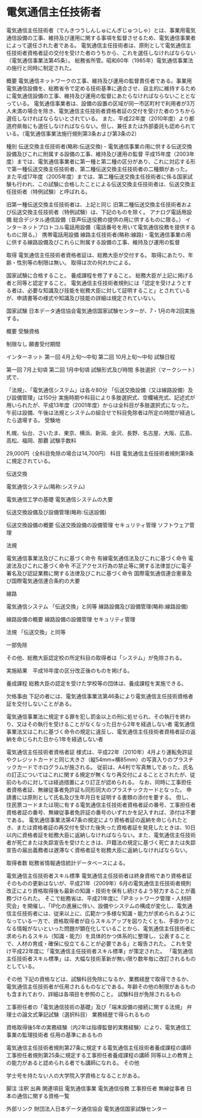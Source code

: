 # 電気通信主任技術者

電気通信主任技術者（でんきつうしんしゅにんぎじゅつしゃ）とは、事業用電気通信設備の工事、維持及び運用に関する事項を監督させるため、電気通信事業者によって選任された者である。
電気通信主任技術者は、原則として電気通信主任技術者資格者証の交付を受けた者のうちから、これを選任しなければならない（電気通信事業法第45条）。
総務省所管。昭和60年（1985年）電気通信事業法の施行と同時に制定された。

概要
電気通信ネットワークの工事、維持及び運用の監督責任者である。事業用電気通信設備を、総務省令で定める技術基準に適合させ、自主的に維持するために電気通信設備の工事、維持及び運用の監督にあたらなければならないこととなっている。
電気通信事業者は、設備の設置の区域が同一市区町村で利用者が3万人未満の場合を除き、電気通信主任技術者資格者証の交付を受けた者のうちから選任しなければならないとされている。
また、平成22年度（2010年度）より都道府県毎にも選任しなければならない。但し、兼任または外部委託も認められている。（電気通信事業法施行規則第3条および第3条の2）

種別
伝送交換主任技術者(略称:伝送交換) - 電気通信事業の用に供する伝送交換設備及びこれに附属する設備の工事、維持及び運用の監督
平成15年度（2003年度）までは、電気通信事業者に第一種と第二種の区分があり、これに対応する形で第一種伝送交換主任技術者、第二種伝送交換主任技術者の二種類があった。
また平成17年度（2005年度）までは、第二種伝送交換主任技術者に係る国家試験も行われ、この試験に合格したことによる伝送交換主任技術者は、伝送交換主任技術者（特例試験）と呼ばれる。

旧第一種伝送交換主任技術者は、上記と同じ
旧第二種伝送交換主任技術者および伝送交換主任技術者（特例試験）は、下記のものを除く。
アナログ電話用設備
総合デジタル通信設備（音声伝送役務の提供の用に供するものに限る。）
インターネットプロトコル電話用設備（電話番号を用いて電気通信役務を提供するものに限る。）
携帯電話用設備
線路主任技術者(略称:線路) - 電気通信事業の用に供する線路設備及びこれらに附属する設備の工事、維持及び運用の監督

取得
電気通信主任技術者資格者証は、総務大臣が交付する。
取得にあたり、年齢・性別等の制限は無い。
取得は次の何れかによる。

国家試験に合格すること。
養成課程を修了すること。
総務大臣が上記に掲げる者と同等と認定すること。
電気通信主任技術者規則には「認定を受けようとする者は、必要な知識及び技能を総務大臣に対して証明すること」とされているが、申請書等の様式や知識及び技能の詳細は規定されていない。

国家試験
日本データ通信協会電気通信国家試験センターが、7・1月の年2回実施する。

概要
受験資格

制限なし
願書受付期間

インターネット
第一回 4月上旬～中旬
第二回 10月上旬～中旬
試験日程

第一回 7月上旬頃
第二回 1月中旬頃
試験形式及び時間
多肢選択（マークシート）式で、

「法規」、「電気通信システム」は各々80分
「伝送交換設備（又は線路設備）及び設備管理」は150分
実施時期や科目により多肢選択式、空欄補充式、記述式が用いられたが、平成13年度（2001年度）からは全科目が多肢選択式になった。
午前は設備、午後は法規とシステムの組合せで科目免除者は所定の時間が経過したら退場する。
受験地

札幌、仙台、さいたま、東京、横浜、新潟、金沢、長野、名古屋、大阪、広島、高松、福岡、那覇
試験手数料　

29,000円（全科目免除の場合は14,700円）
科目
電気通信主任技術者規則第9条に規定されている。

伝送交換

電気通信システム(略称:システム)

電気通信工学の基礎
電気通信システムの大要

伝送交換設備及び設備管理(略称:伝送設備)

伝送交換設備の概要
伝送交換設備の設備管理
セキュリティ管理
ソフトウェア管理

法規

電気通信事業法及びこれに基づく命令
有線電気通信法及びこれに基づく命令
電波法及びこれに基づく命令
不正アクセス行為の禁止等に関する法律並びに電子署名及び認証業務に関する法律及びこれに基づく命令
国際電気通信連合憲章及び国際電気通信連合条約の大要

線路

電気通信システム
「伝送交換」と同等
線路設備及び設備管理(略称:線路設備)

線路設備の概要
線路設備の設備管理
セキュリティ管理

法規
「伝送交換」と同等

一部免除

その他、総務大臣認定校の所定科目の取得者は「システム」が免除される。

実施結果　平成16年度の区分改正後のものを掲げる。

養成課程
総務大臣の認定を受けた学校等の団体は、養成課程を実施できる。

欠格事由
下記の者には、電気通信事業法第46条により電気通信主任技術資格者証を交付しないことがある。

電気通信事業法に規定する罪を犯し罰金以上の刑に処せられ、その執行を終わり、又はその執行を受けることがなくなった日から2年を経過しない者
電気通信事業法又はこれに基づく命令の規定に違反し、電気通信主任技術者資格者証の返納を命じられた日から1年を経過しない者

電気通信主任技術者資格者証
様式は、平成22年（2010年）4月より運転免許証やクレジットカードと同じ大きさ（縦54mm×横85mm）の写真入りのプラスチックカードでホログラムが施される。
従前は、A4判で写真無しであった。氏名の訂正についてはこれに関する規定が無くなり再交付によることとされたが、従前のものに対しては経過措置により訂正が認められる。
なお、同時に工事担任者資格者証、無線従事者免許証も同形同大のプラスチックカードとなった。
申請書には原則として氏名及び生年月日を証明する書類の添付を要する。
但し、住民票コードまたは現に有する電気通信主任技術者資格者証の番号、工事担任者資格者証の番号、無線従事者免許証の番号のいずれかを記入すれば、添付は不要である。
電気通信事業法第47条の規定により資格者証の返納を命じられたとき、または資格者証の再交付を受けた後失った資格者証を発見したときは、10日以内に資格者証を総務大臣に返納しなければならない。また、電気通信主任技術者が死亡または失踪宣告を受けたときは、戸籍法の規定に基づく死亡または失踪宣告の届出義務者は遅滞なく資格者証を総務大臣に返納しなければならない。

取得者数
総務省情報通信統計データベースによる。

電気通信主任技術者スキル標準
電気通信主任技術者は終身資格であり資格者証そのものの更新はないが、平成21年（2009年）6月の電気通信主任技術者規則改正により資格取得後も最新の知識・技術を保有し続けるよう努力することが義務づけられた。
そこで総務省は、平成21年度に「IPネットワーク管理・人材研究会」を開催し、「IP化の進展に伴い、設備やシステムの構成が変化し、電気通信主任技術者には、従来以上に、広範かつ多様な知識・能力が求められるようになっている一方で、資格取得者が自らスキルアップを図りたくとも、手掛かりとなる情報がないといった問題が顕在化していることから、電気通信主任技術者に求められるスキル（知識・能力）を具体的かつ体系的に整理し、公表することで、人材の育成・確保に役立てることが必要である」と報告された。
これを受け平成22年度に「電気通信主任技術者スキル標準」が策定された。
「電気通信主任技術者スキル標準」は、大幅な技術革新が無い限り数年毎に改訂されるものとしている。

その他
下記の資格などは、試験科目免除になるか、業務経歴で取得できるか、電気通信主任技術者が任用されるものなどである。年齢その他の制限があるものも含まれており、詳細は各項目を参照のこと。
試験科目が免除されるもの

工事担任者の「電気通信技術の基礎」及び「端末設備の接続に関する法規」
弁理士の論文式筆記試験（選択科目）
業務経歴で得られるもの

資格取得後5年の実務経験（内2年は指導監督的実務経験）により、電気通信工事業の監理技術者
任用の基準にあるもの

電気通信主任技術者規則第27条に規定する電気通信主任技術者養成課程の講師
工事担任者規則第25条に規定する工事担任者養成課程の講師
同等以上の教育上の能力があると認められる者でも講師になれる。
その他

学士号を持たない人の大学院入学資格となることがある。

脚注
注釈
出典
関連項目
電気通信事業
電気通信役務
工事担任者
無線従事者
日本の通信に関する資格一覧

外部リンク
財団法人日本データ通信協会
電気通信国家試験センター